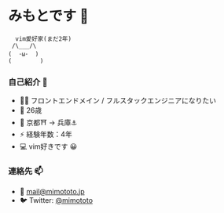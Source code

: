 # みもとです 👋

```ascii
  vim愛好家(まだ2年)
 /\___/\  
(  ･ω･  ) 
(        )
```

### 自己紹介 🎯

- 🧑‍💻 フロントエンドメイン / フルスタックエンジニアになりたい
- 🌱 26歳
- 📍 京都⛩ -> 兵庫⚓️
- ⚡ 経験年数：4年
- 💻 vim好きです 😀

### 連絡先 📫

- 📧 mail@mimototo.jp
- 🐦 Twitter: [@mimototo](https://x.com/mimototo_)
